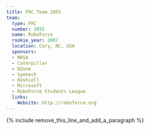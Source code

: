 ```yaml
---
title: FRC Team 2055
team:
  type: FRC
  number: 2055
  name: RoboForce
  rookie_year: 2007
  location: Cary, NC, USA
  sponsors:
  - NASA
  - Caterpillar
  - DZone
  - Symtech
  - Dashiell
  - Microsoft
  - RoboForce Students League
  links:
    Website: http://roboforce.org
---
```


{% include remove_this_line_and_add_a_paragraph %}